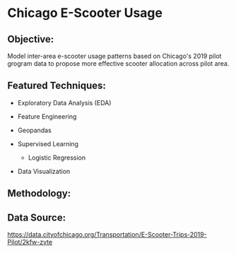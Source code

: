 # Chicago E-Scooter Usage



## Objective:

Model inter-area e-scooter usage patterns based on Chicago's 2019 pilot grogram data to propose more effective scooter allocation across pilot area.



## Featured Techniques:

- Exploratory Data Analysis (EDA)

- Feature Engineering 

- Geopandas 

- Supervised Learning

  - Logistic Regression

- Data Visualization

  

## Methodology:



## Data Source:

https://data.cityofchicago.org/Transportation/E-Scooter-Trips-2019-Pilot/2kfw-zvte